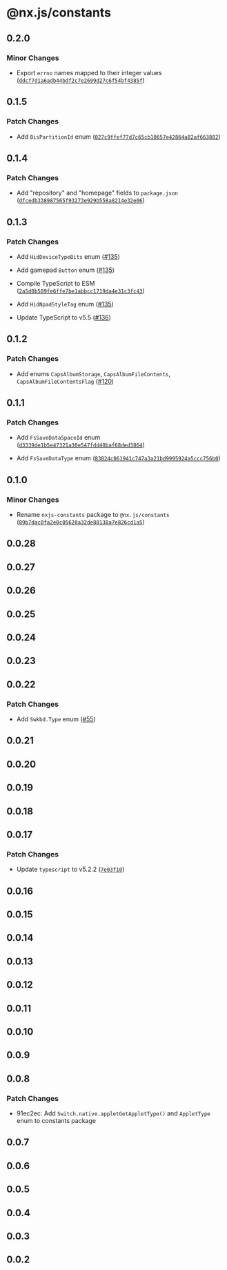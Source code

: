 # @nx.js/constants

## 0.2.0

### Minor Changes

- Export `errno` names mapped to their integer values ([`ddcf7d1a6adb44bdf2c7e2699d27c6f54bf4385f`](https://github.com/TooTallNate/nx.js/commit/ddcf7d1a6adb44bdf2c7e2699d27c6f54bf4385f))

## 0.1.5

### Patch Changes

- Add `BisPartitionId` enum ([`027c9ffef77d7c65cb10657e42864a82af663882`](https://github.com/TooTallNate/nx.js/commit/027c9ffef77d7c65cb10657e42864a82af663882))

## 0.1.4

### Patch Changes

- Add "repository" and "homepage" fields to `package.json` ([`dfcedb338987565f93273e929b558a8214e32e06`](https://github.com/TooTallNate/nx.js/commit/dfcedb338987565f93273e929b558a8214e32e06))

## 0.1.3

### Patch Changes

- Add `HidDeviceTypeBits` enum ([#135](https://github.com/TooTallNate/nx.js/pull/135))

- Add gamepad `Button` enum ([#135](https://github.com/TooTallNate/nx.js/pull/135))

- Compile TypeScript to ESM ([`2a5d0b589fe6ffe7be1abbcc1719da4e31c3fc43`](https://github.com/TooTallNate/nx.js/commit/2a5d0b589fe6ffe7be1abbcc1719da4e31c3fc43))

- Add `HidNpadStyleTag` enum ([#135](https://github.com/TooTallNate/nx.js/pull/135))

- Update TypeScript to v5.5 ([#136](https://github.com/TooTallNate/nx.js/pull/136))

## 0.1.2

### Patch Changes

- Add enums `CapsAlbumStorage`, `CapsAlbumFileContents`, `CapsAlbumFileContentsFlag` ([#120](https://github.com/TooTallNate/nx.js/pull/120))

## 0.1.1

### Patch Changes

- Add `FsSaveDataSpaceId` enum ([`d3339de1b5e47321a30e547fdd40baf68ded3864`](https://github.com/TooTallNate/nx.js/commit/d3339de1b5e47321a30e547fdd40baf68ded3864))

- Add `FsSaveDataType` enum ([`83024c061941c747a3a21bd9995924a5ccc756b0`](https://github.com/TooTallNate/nx.js/commit/83024c061941c747a3a21bd9995924a5ccc756b0))

## 0.1.0

### Minor Changes

- Rename `nxjs-constants` package to `@nx.js/constants` ([`89b7dac0fa2e0c05628a32de88138a7e826cd1a5`](https://github.com/TooTallNate/nx.js/commit/89b7dac0fa2e0c05628a32de88138a7e826cd1a5))

## 0.0.28

## 0.0.27

## 0.0.26

## 0.0.25

## 0.0.24

## 0.0.23

## 0.0.22

### Patch Changes

- Add `Swkbd.Type` enum ([#55](https://github.com/TooTallNate/nx.js/pull/55))

## 0.0.21

## 0.0.20

## 0.0.19

## 0.0.18

## 0.0.17

### Patch Changes

- Update `typescript` to v5.2.2 ([`7e03f10`](https://github.com/TooTallNate/nx.js/commit/7e03f10787a30087d40509fef563c1349bb9b860))

## 0.0.16

## 0.0.15

## 0.0.14

## 0.0.13

## 0.0.12

## 0.0.11

## 0.0.10

## 0.0.9

## 0.0.8

### Patch Changes

- 91ec2ec: Add `Switch.native.appletGetAppletType()` and `AppletType` enum to constants package

## 0.0.7

## 0.0.6

## 0.0.5

## 0.0.4

## 0.0.3

## 0.0.2
